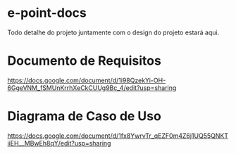 # e-point-docs
Todo detalhe do projeto juntamente com o design do projeto estará aqui.

# Documento de Requisitos
https://docs.google.com/document/d/1i98QzekYi-OH-6GgeVNM_fSMUnKrrhXeCkCUUg9Bc_4/edit?usp=sharing

# Diagrama de Caso de Uso
https://docs.google.com/document/d/1fx8YwrvTr_qEZF0m4Z6j1UQ55QNKTiiEH__MBwEh8qY/edit?usp=sharing
